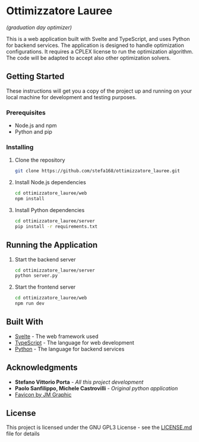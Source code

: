 # Ottimizzatore Lauree 
_(graduation day optimizer)_

This is a web application built with Svelte and TypeScript, and uses Python for backend services. The application is
designed to handle optimization configurations. It requires a CPLEX license to run the optimization algorithm. The code
will be adapted to accept also other optimization solvers.

## Getting Started

These instructions will get you a copy of the project up and running on your local machine for development and testing
purposes.

### Prerequisites

- Node.js and npm
- Python and pip

### Installing

1. Clone the repository
    ```bash
    git clone https://github.com/stefa168/ottimizzatore_lauree.git
    ```

2. Install Node.js dependencies
    ```bash
    cd ottimizzatore_lauree/web
    npm install
    ```

3. Install Python dependencies
    ```bash
    cd ottimizzatore_lauree/server
    pip install -r requirements.txt
    ```

## Running the Application

1. Start the backend server
    ```bash
    cd ottimizzatore_lauree/server
    python server.py
    ```

2. Start the frontend server
    ```bash
    cd ottimizzatore_lauree/web
    npm run dev
    ```

## Built With

- [Svelte](https://svelte.dev/) - The web framework used
- [TypeScript](https://www.typescriptlang.org/) - The language for web development
- [Python](https://www.python.org/) - The language for backend services

## Acknowledgments

- **Stefano Vittorio Porta** - *All this project development*
- **Paolo Sanfilippo, Michele Castrovilli** - _Original python application_
- [Favicon by JM Graphic](https://www.freepik.com/icon/graduation-cap_9341781#fromView=search&page=1&position=66&uuid=6e70094c-447a-46eb-8950-e90b91142ad1)

## License

This project is licensed under the GNU GPL3 License - see the [LICENSE.md](LICENSE.md) file for details
